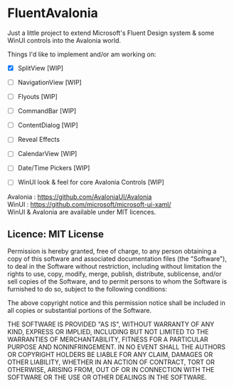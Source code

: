 # FluentAvalonia

Just a little project to extend Microsoft's Fluent Design system & some WinUI controls into the Avalonia world. 

Things I'd like to implement and/or am working on:
- [x] SplitView [WIP]
- [ ] NavigationView [WIP]
- [ ] Flyouts [WIP]
- [ ] CommandBar [WIP]
- [ ] ContentDialog [WIP]
- [ ] Reveal Effects
- [ ] CalendarView [WIP]
- [ ] Date/Time Pickers [WIP]
- [ ] WinUI look & feel for core Avalonia Controls [WIP]



Avalonia : https://github.com/AvaloniaUI/Avalonia  
WinUI : https://github.com/microsoft/microsoft-ui-xaml/  
WinUI & Avalonia are available under MIT licences.

## Licence: MIT License

Permission is hereby granted, free of charge, to any person obtaining a copy of this software and associated documentation files (the "Software"), to deal in the Software without restriction, including without limitation the rights to use, copy, modify, merge, publish, distribute, sublicense, and/or sell copies of the Software, and to permit persons to whom the Software is furnished to do so, subject to the following conditions:

The above copyright notice and this permission notice shall be included in all copies or substantial portions of the Software.

THE SOFTWARE IS PROVIDED "AS IS", WITHOUT WARRANTY OF ANY KIND, EXPRESS OR IMPLIED, INCLUDING BUT NOT LIMITED TO THE WARRANTIES OF MERCHANTABILITY, FITNESS FOR A PARTICULAR PURPOSE AND NONINFRINGEMENT. IN NO EVENT SHALL THE AUTHORS OR COPYRIGHT HOLDERS BE LIABLE FOR ANY CLAIM, DAMAGES OR OTHER LIABILITY, WHETHER IN AN ACTION OF CONTRACT, TORT OR OTHERWISE, ARISING FROM, OUT OF OR IN CONNECTION WITH THE SOFTWARE OR THE USE OR OTHER DEALINGS IN THE SOFTWARE.


